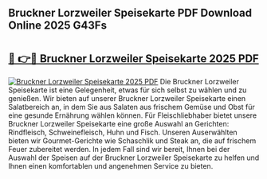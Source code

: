 ## Bruckner Lorzweiler Speisekarte PDF Download Online 2025 G43Fs

# <h2><a href="http://gcbchok.nevu.top/?p=Bruckner+Lorzweiler+Speisekarte">🔗 👉🔴 Bruckner Lorzweiler Speisekarte 2025 PDF</a></h2>

[![Bruckner Lorzweiler Speisekarte 2025 PDF](https://i.imgur.com/dBaPXMq.png)](http://gcbchok.nevu.top/?p=Bruckner+Lorzweiler+Speisekarte)
Die Bruckner Lorzweiler Speisekarte ist eine Gelegenheit, etwas für sich selbst zu wählen und zu genießen. Wir bieten auf unserer Bruckner Lorzweiler Speisekarte einen Salatbereich an, in dem Sie aus Salaten aus frischem Gemüse und Obst für eine gesunde Ernährung wählen können. Für Fleischliebhaber bietet unsere Bruckner Lorzweiler Speisekarte eine große Auswahl an Gerichten: Rindfleisch, Schweinefleisch, Huhn und Fisch. Unseren Auserwählten bieten wir Gourmet-Gerichte wie Schaschlik und Steak an, die auf frischem Feuer zubereitet werden. In jedem Fall sind wir bereit, Ihnen bei der Auswahl der Speisen auf der Bruckner Lorzweiler Speisekarte zu helfen und Ihnen einen komfortablen und angenehmen Service zu bieten.
